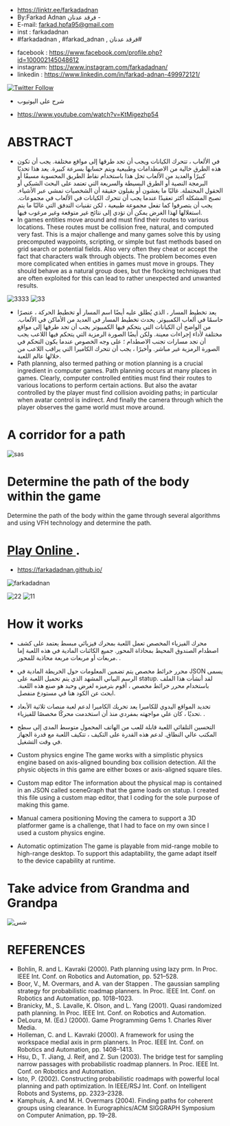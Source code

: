 
- https://linktr.ee/farkadadnan
-  By:Farkad Adnan فرقد عدنان - 
 - E-mail: farkad.hpfa95@gmail.com 
- inst : farkadadnan 
- #farkadadnan , #farkad_adnan , فرقد عدنان# 
* facebook : https://www.facebook.com/profile.php?id=100002145048612
* instagram:  https://www.instagram.com/farkadadnan/
* linkedin : https://www.linkedin.com/in/farkad-adnan-499972121/
 <p>
 <a href='https://mobile.twitter.com/farkadadnan'>
        <img alt="Twitter Follow" src="https://img.shields.io/twitter/follow/farkadadnan?label=%40farkadadnan&style=social" alt='Twitter' align="center"/>
    </a>
</p>

* شرح على اليوتيوب  
- https://www.youtube.com/watch?v=KtMigezhp54


# ABSTRACT

- في الألعاب ، تتحرك الكيانات ويجب أن تجد طرقها إلى مواقع مختلفة. يجب أن تكون هذه الطرق خالية من الاصطدامات وطبيعية ويتم حسابها بسرعة كبيرة. يعد هذا تحديًا كبيرًا والعديد من الألعاب تحل هذا باستخدام نقاط الطريق المحسوبة مسبقًا أو البرمجة النصية أو الطرق البسيطة والسريعة التي تعتمد على البحث الشبكي أو الحقول المحتملة. غالبًا ما يغشون أو يقبلون حقيقة أن الشخصيات تمشي عبر الأشياء. تصبح المشكلة أكثر تعقيدًا عندما يجب أن تتحرك الكيانات في الألعاب في مجموعات. يجب أن يتصرفوا كما تفعل مجموعة طبيعية ، لكن تقنيات التدفق التي غالبًا ما يتم استغلالها لهذا الغرض يمكن أن تؤدي إلى نتائج غير متوقعة وغير مرغوب فيها.
- In games entities move around and must find their routes to various locations. These routes must be collision free, natural, and computed very fast. This is a major challenge and many games solve this by using precomputed waypoints, scripting, or simple but fast methods based on grid search or potential fields. Also very often they cheat or accept the fact that characters walk through objects. The problem becomes even more complicated when entities in games must move in groups. They should behave as a natural group does, but the flocking techniques that are often exploited for this can lead to rather unexpected and unwanted results.

 ![3333](https://user-images.githubusercontent.com/35774039/184294991-62bc189d-edb4-422d-af0b-6ed3af685867.PNG)
![33](https://user-images.githubusercontent.com/35774039/184293750-d7608cfd-84d3-4b50-b54d-5ab57e0ee5a8.PNG)


- يعد تخطيط المسار ، الذي يُطلق عليه أيضًا اسم المسار أو تخطيط الحركة ، عنصرًا حاسمًا في ألعاب الكمبيوتر. يحدث تخطيط المسار في العديد من الأماكن في الألعاب. من الواضح أن الكيانات التي يتحكم فيها الكمبيوتر يجب أن تجد طرقها إلى مواقع مختلفة لأداء إجراءات معينة. ولكن أيضًا الصورة الرمزية التي يتحكم فيها اللاعب يجب أن تجد مسارات تجنب الاصطدام ؛ على وجه الخصوص عندما يكون التحكم في الصورة الرمزية غير مباشر. وأخيرًا ، يجب أن تتحرك الكاميرا التي يراقب اللاعب من خلالها عالم اللعبة.
- Path planning, also termed pathing or motion planning is a crucial ingredient in computer games. Path planning occurs at many places in games. Clearly, computer controlled entities must find their routes to various locations to perform certain actions. But also the avatar controlled by the player must find collision avoiding paths; in particular when avatar control is indirect. And finally the camera through which the player observes the game world must move around.

# A corridor for a path 
![sas](https://user-images.githubusercontent.com/35774039/184292039-27e32d93-cce4-4ca8-92cf-9b1197fe3dc8.PNG)


# Determine the path of the body within the game
 Determine the path of the body within the game through several algorithms and using VFH technology and determine the path.
 
 # [Play Online ](https://farkadadnan.github.io/).
* https://farkadadnan.github.io/

![farkadadnan](https://user-images.githubusercontent.com/35774039/184148611-8460971b-5626-4388-8961-9c2fc6abd8fc.gif)

![22](https://user-images.githubusercontent.com/35774039/184293842-55c41733-2b4f-4e36-8404-a1563a3413d3.PNG)
![11](https://user-images.githubusercontent.com/35774039/184293845-a4e138dd-3865-4282-aeba-1804f09f5a30.PNG)


# How it works
- محرك الفيزياء المخصص
تعمل اللعبة بمحرك فيزيائي مبسط يعتمد على كشف اصطدام الصندوق المحيط بمحاذاة المحور. جميع الكائنات المادية في هذه اللعبة إما مربعات أو مربعات مربعة محاذية للمحور.  .

- محرر خرائط مخصص
يتم تضمين المعلومات حول الخريطة المادية في JSON يسمى الرسم البياني المشهد الذي يتم تحميل اللعبة على statup. لقد أنشأت هذا الملف باستخدام محرر خرائط مخصص ، أقوم بترميزه لغرض وحيد هو صنع هذه اللعبة. ابحث عن الكود هنا في مستودع منفصل.

- تحديد المواقع اليدوي للكاميرا
يعد تحريك الكاميرا لدعم لعبة منصات ثلاثية الأبعاد تحديًا ، كان علي مواجهته بمفردي منذ أن استخدمت محركًا مخصصًا للفيزياء. .

- التحسين التلقائي
اللعبة قابلة للعب من الهاتف المحمول متوسط ​​المدى إلى سطح المكتب عالي النطاق. لدعم هذه القدرة على التكيف ، تتكيف اللعبة مع قدرة الجهاز في وقت التشغيل.

- Custom physics engine
The game works with a simplistic physics engine based on axis-aligned bounding box collision detection. All the physic objects in this game are either boxes or axis-aligned square tiles.  

- Custom map editor
The information about the physical map is contained in an JSON called sceneGraph that the game loads on statup. I created this file using a custom map editor, that I coding for the sole purpose of making this game.  

- Manual camera positioning
Moving the camera to support a 3D platformer game is a challenge, that I had to face on my own since I used a custom physics engine.  

- Automatic optimization
The game is playable from mid-range mobile to high-range desktop. To support this adaptability, the game adapt itself to the device capability at runtime.  
 
# Take advice from Grandma and Grandpa
![شس](https://user-images.githubusercontent.com/35774039/184701364-a9a3e3a5-5444-4e29-8122-3b6da86f2fd6.PNG)


# REFERENCES 

-  Bohlin, R. and L. Kavraki (2000). Path planning using lazy prm. In Proc. IEEE Int. Conf. on Robotics and Automation, pp. 521–528.
-  Boor, V., M. Overmars, and A. van der Stappen . The gaussian sampling strategy for probabilistic roadmap planners. In Proc. IEEE Int. Conf. on Robotics and Automation, pp. 1018–1023. 
-  Branicky, M., S. Lavalle, K. Olson, and L. Yang (2001). Quasi randomized path planning. In Proc. IEEE Int. Conf. on Robotics and Automation. 
- DeLoura, M. (Ed.) (2000). Game Programming Gems 1. Charles River Media. 
- Holleman, C. and L. Kavraki (2000). A framework for using the workspace medial axis in prm planners. In Proc. IEEE Int. Conf. on Robotics and Automation, pp. 1408–1413. 
- Hsu, D., T. Jiang, J. Reif, and Z. Sun (2003). The bridge test for sampling narrow passages with probabilistic roadmap planners. In Proc. IEEE Int. Conf. on Robotics and Automation.
- Isto, P. (2002). Constructing probabilistic roadmaps with powerful local planning and path optimization. In IEEE/RSJ Int. Conf. on Intelligent Robots and Systems, pp. 2323–2328. 
- Kamphuis, A. and M. H. Overmars (2004). Finding paths for coherent groups using clearance. In Eurographics/ACM SIGGRAPH Symposium on Computer Animation, pp. 19–28.
